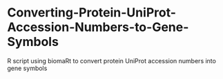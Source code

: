 # Converting-Protein-UniProt-Accession-Numbers-to-Gene-Symbols
R script using biomaRt to convert protein UniProt accession numbers into gene symbols
